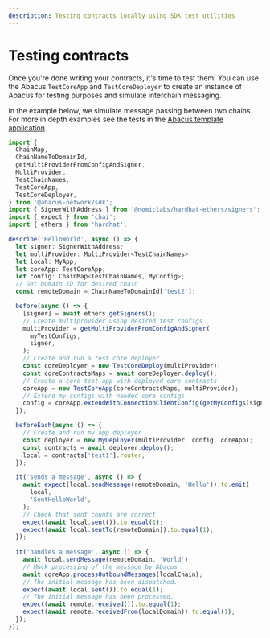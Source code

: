 ```yaml
---
description: Testing contracts locally using SDK test utilities
---
```


# Testing contracts

Once you're done writing your contracts, it's time to test them! You can use the Abacus `TestCoreApp` and `TestCoreDeployer` to create an instance of Abacus for testing purposes and simulate interchain messaging.

In the example below, we simulate message passing between two chains. For more in depth examples see the tests in the [Abacus template application](https://github.com/abacus-network/abacus-app-template/tree/main/src/test).

```typescript
import {
  ChainMap,
  ChainNameToDomainId,
  getMultiProviderFromConfigAndSigner,
  MultiProvider,
  TestChainNames,
  TestCoreApp,
  TestCoreDeployer,
} from '@abacus-network/sdk';
import { SignerWithAddress } from '@nomiclabs/hardhat-ethers/signers';
import { expect } from 'chai';
import { ethers } from 'hardhat';

describe('HelloWorld', async () => {
  let signer: SignerWithAddress;
  let multiProvider: MultiProvider<TestChainNames>;
  let local: MyApp;
  let coreApp: TestCoreApp;
  let config: ChainMap<TestChainNames, MyConfig>;
  // Get Domain ID for desired chain
  const remoteDomain = ChainNameToDomainId['test2'];

  before(async () => {
    [signer] = await ethers.getSigners();
    // Create multiprovider using desired test configs
    multiProvider = getMultiProviderFromConfigAndSigner(
      myTestConfigs,
      signer,
    );
    // Create and run a test core deployer
    const coreDeployer = new TestCoreDeploy(multiProvider);
    const coreContractsMaps = await coreDeployer.deploy();
    // Create a core test app with deployed core contracts
    coreApp = new TestCoreApp(coreContractsMaps, multiProvider);
    // Extend my configs with needed core configs
    config = coreApp.extendWithConnectionClientConfig(getMyConfigs(signer.address));
  });

  beforeEach(async () => {
    // Create and run my app deployer
    const deployer = new MyDeployer(multiProvider, config, coreApp);
    const contracts = await deployer.deploy();
    local = contracts['test1'].router;
  });

  it('sends a message', async () => {
    await expect(local.sendMessage(remoteDomain, 'Hello')).to.emit(
      local,
      'SentHelloWorld',
    );
    // Check that sent counts are correct
    expect(await local.sent()).to.equal(1);
    expect(await local.sentTo(remoteDomain)).to.equal(1);
  });
  
  it('handles a message', async () => {
    await local.sendMessage(remoteDomain, 'World');
    // Mock processing of the message by Abacus
    await coreApp.processOutboundMessages(localChain);
    // The initial message has been dispatched.
    expect(await local.sent()).to.equal(1);
    // The initial message has been processed.
    expect(await remote.received()).to.equal(1);
    expect(await remote.receivedFrom(localDomain)).to.equal(1);
  });
});
```
